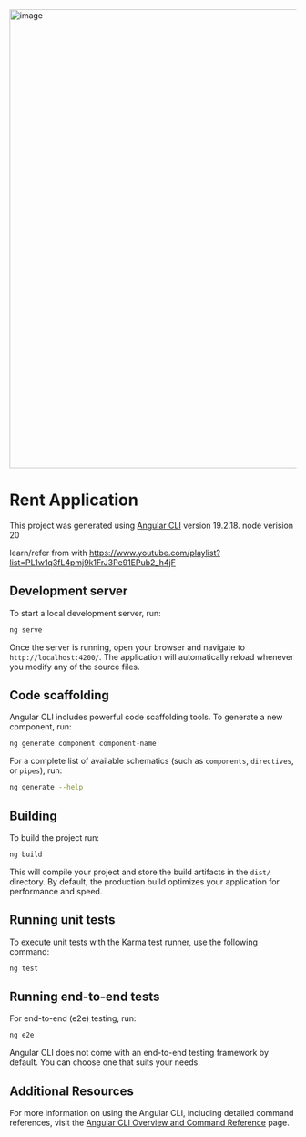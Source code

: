 <img width="1509" height="805" alt="image" src="https://github.com/user-attachments/assets/84ce6cfb-eb7e-4c09-80a0-a1452fc3191a" />

# Rent Application

This project was generated using [Angular CLI](https://github.com/angular/angular-cli) version 19.2.18.
node verision 20

learn/refer from with https://www.youtube.com/playlist?list=PL1w1q3fL4pmj9k1FrJ3Pe91EPub2_h4jF


## Development server

To start a local development server, run:

```bash
ng serve
```

Once the server is running, open your browser and navigate to `http://localhost:4200/`. The application will automatically reload whenever you modify any of the source files.

## Code scaffolding

Angular CLI includes powerful code scaffolding tools. To generate a new component, run:

```bash
ng generate component component-name
```

For a complete list of available schematics (such as `components`, `directives`, or `pipes`), run:

```bash
ng generate --help
```

## Building

To build the project run:

```bash
ng build
```

This will compile your project and store the build artifacts in the `dist/` directory. By default, the production build optimizes your application for performance and speed.

## Running unit tests

To execute unit tests with the [Karma](https://karma-runner.github.io) test runner, use the following command:

```bash
ng test
```

## Running end-to-end tests

For end-to-end (e2e) testing, run:

```bash
ng e2e
```

Angular CLI does not come with an end-to-end testing framework by default. You can choose one that suits your needs.

## Additional Resources

For more information on using the Angular CLI, including detailed command references, visit the [Angular CLI Overview and Command Reference](https://angular.dev/tools/cli) page.
